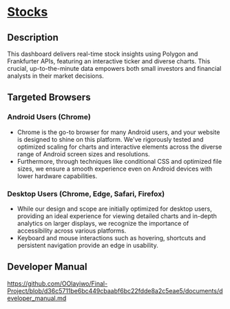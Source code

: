 # [Stocks](https://final-project-theta-umber.vercel.app/stocks.html)



## Description
This dashboard delivers real-time stock insights using Polygon and Frankfurter APIs, featuring an interactive ticker and diverse charts. This crucial, up-to-the-minute data empowers both small investors and financial analysts in their market decisions.
## Targeted Browsers 

### Android Users (Chrome)

* Chrome is the go-to browser for many Android users, and your website is designed to shine on this platform. We've rigorously tested and optimized scaling for charts and interactive elements across the diverse range of Android screen sizes and resolutions. 
* Furthermore, through techniques like conditional CSS and optimized file sizes, we ensure a smooth experience even on Android devices with lower hardware capabilities.

### Desktop Users (Chrome, Edge, Safari, Firefox)

* While our design and scope are initially optimized for desktop users, providing an ideal experience for viewing detailed charts and in-depth analytics on larger displays, we recognize the importance of accessibility across various platforms.
* Keyboard and mouse interactions such as hovering, shortcuts and persistent navigation provide an edge in usability. 


## Developer Manual
https://github.com/OOlayiwo/Final-Project/blob/d36c5711be6bc449cbaabf6bc22fdde8a2c5eae5/documents/developer_manual.md

